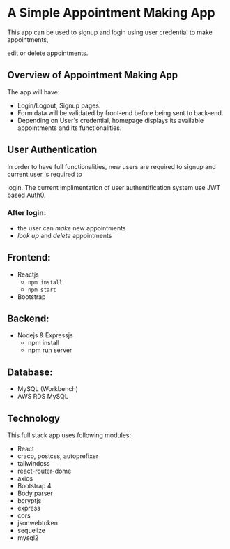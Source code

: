 # A Simple Appointment Making App

This app can be used to signup and login using user credential to make appointments,

edit or delete appointments.

## Overview of Appointment Making App

The app will have:

- Login/Logout, Signup pages.
- Form data will be validated by front-end before being sent to back-end.
- Depending on User's credential, homepage displays its available appointments and its functionalities.

## User Authentication

In order to have full functionalities, new users are required to signup and current user is required to

login. The current implimentation of user authentification system use JWT based Auth0.

### After login:

- the user can _make_ new appointments
- _look up_ and _delete_ appointments

## Frontend:

- Reactjs
  - `npm install`
  - `npm start`
- Bootstrap

## Backend:

- Nodejs & Expressjs
  - npm install
  - npm run server

## Database:

- MySQL (Workbench)
- AWS RDS MySQL

## Technology

This full stack app uses following modules:

- React
- craco, postcss, autoprefixer
- tailwindcss
- react-router-dome
- axios
- Bootstrap 4
- Body parser
- bcryptjs
- express
- cors
- jsonwebtoken
- sequelize
- mysql2


